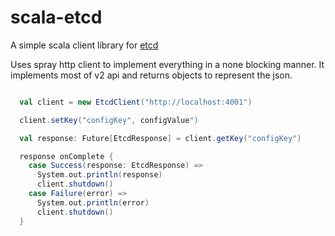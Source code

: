 scala-etcd
==========

A simple scala client library for [etcd]

Uses spray http client to implement everything in a none blocking manner. It implements most of v2 api and returns objects to
represent the json.


```Scala

  val client = new EtcdClient("http://localhost:4001")

  client.setKey("configKey", configValue")

  val response: Future[EtcdResponse] = client.getKey("configKey")

  response onComplete {
    case Success(response: EtcdResponse) =>
      System.out.println(response)
      client.shutdown()
    case Failure(error) =>
      System.out.println(error)
      client.shutdown()
  }
```

[etcd]: http://coreos.com/blog/distributed-configuration-with-etcd/
